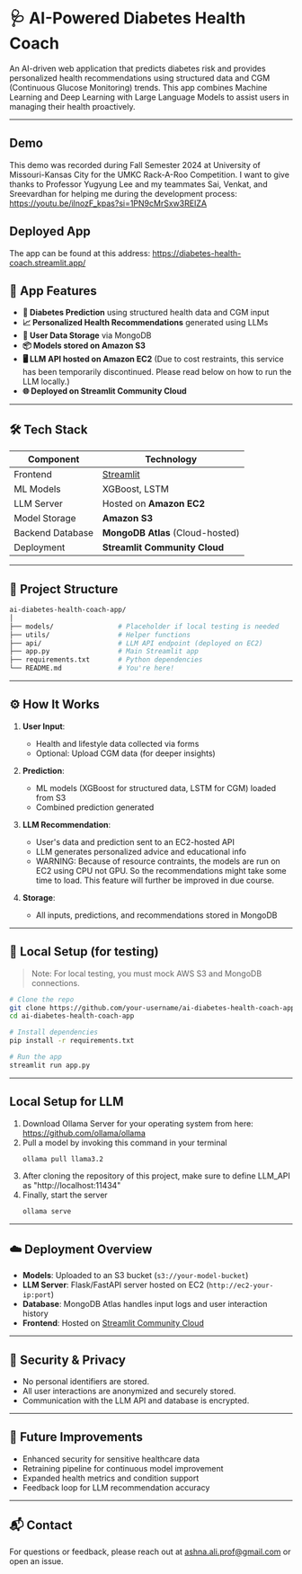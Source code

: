 # 🩺 AI-Powered Diabetes Health Coach

An AI-driven web application that predicts diabetes risk and provides personalized health recommendations using structured data and CGM (Continuous Glucose Monitoring) trends. This app combines Machine Learning and Deep Learning with Large Language Models to assist users in managing their health proactively.

---
## Demo
This demo was recorded during Fall Semester 2024 at University of Missouri-Kansas City for the UMKC Rack-A-Roo Competition. I want to give thanks to Professor Yugyung Lee and my teammates Sai, Venkat, and Sreevardhan for helping me during the development process: https://youtu.be/ilnozF_kpas?si=1PN9cMrSxw3REIZA

## Deployed App
The app can be found at this address: https://diabetes-health-coach.streamlit.app/

## 🚀 App Features

- **🧠 Diabetes Prediction** using structured health data and CGM input
- **📈 Personalized Health Recommendations** generated using LLMs
- **💾 User Data Storage** via MongoDB
- **📦 Models stored on Amazon S3**
- **🖥️ LLM API hosted on Amazon EC2** (Due to cost restraints, this service has been temporarily discontinued. Please read below on how to run the LLM locally.)
- **🌐 Deployed on Streamlit Community Cloud**

---

## 🛠️ Tech Stack

| Component          | Technology                        |
|--------------------|-----------------------------------|
| Frontend           | [Streamlit](https://streamlit.io) |
| ML Models          | XGBoost, LSTM                     |
| LLM Server         | Hosted on **Amazon EC2**          |
| Model Storage      | **Amazon S3**                     |
| Backend Database   | **MongoDB Atlas** (Cloud-hosted)  |
| Deployment         | **Streamlit Community Cloud**     |

---

## 📂 Project Structure

```bash
ai-diabetes-health-coach-app/
│
├── models/                # Placeholder if local testing is needed
├── utils/                 # Helper functions
├── api/                   # LLM API endpoint (deployed on EC2)
├── app.py                 # Main Streamlit app
├── requirements.txt       # Python dependencies
└── README.md              # You're here!
```

---

## ⚙️ How It Works

1. **User Input**:
   - Health and lifestyle data collected via forms
   - Optional: Upload CGM data (for deeper insights)

2. **Prediction**:
   - ML models (XGBoost for structured data, LSTM for CGM) loaded from S3
   - Combined prediction generated

3. **LLM Recommendation**:
   - User's data and prediction sent to an EC2-hosted API
   - LLM generates personalized advice and educational info
   - WARNING: Because of resource contraints, the models are run on EC2 using CPU not GPU. So the recommendations might take some time to load. This feature will further be improved in due course.

4. **Storage**:
   - All inputs, predictions, and recommendations stored in MongoDB

---

## 🧪 Local Setup (for testing)

> Note: For local testing, you must mock AWS S3 and MongoDB connections.

```bash
# Clone the repo
git clone https://github.com/your-username/ai-diabetes-health-coach-app.git
cd ai-diabetes-health-coach-app

# Install dependencies
pip install -r requirements.txt

# Run the app
streamlit run app.py
```
---
## Local Setup for LLM
1. Download Ollama Server for your operating system from here: https://github.com/ollama/ollama
2. Pull a model by invoking this command in your terminal
   ```bash
   ollama pull llama3.2
   ```
3. After cloning the repository of this project, make sure to define LLM_API as "http://localhost:11434"
4. Finally, start the server
   ```bash
   ollama serve
   ```
---

## ☁️ Deployment Overview

- **Models**: Uploaded to an S3 bucket (`s3://your-model-bucket`)
- **LLM Server**: Flask/FastAPI server hosted on EC2 (`http://ec2-your-ip:port`)
- **Database**: MongoDB Atlas handles input logs and user interaction history
- **Frontend**: Hosted on [Streamlit Community Cloud](https://streamlit.io/cloud)

---

## 🔐 Security & Privacy

- No personal identifiers are stored.
- All user interactions are anonymized and securely stored.
- Communication with the LLM API and database is encrypted.

---

## 🧩 Future Improvements

- Enhanced security for sensitive healthcare data
- Retraining pipeline for continuous model improvement
- Expanded health metrics and condition support
- Feedback loop for LLM recommendation accuracy

---

## 📬 Contact

For questions or feedback, please reach out at ashna.ali.prof@gmail.com or open an issue.


    

